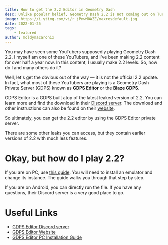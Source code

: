 ```yaml
---
title: How to get the 2.2 Editor in Geometry Dash
desc: Unlike popular belief, Geometry Dash 2.2 is not coming out on Tuesday February 22, 2022.
image: https://i.ytimg.com/vi/r_jPnwM0WZE/maxresdefault.jpg
date: 2022-01-25
tags:
    - featured
author: moldymacaronix
---
```


You may have seen some YouTubers supposedly playing Geometry Dash 2.2. I myself am one of these YouTubers, and I've been making 2.2 content for over half a year now. In this content, I usually make 2.2 levels. So, how do I and many others do it?

Well, let's get the obvious out of the way — it is not the official 2.2 update. In fact, what most of these YouTubers are playing is a Geometry Dash Private Server (GDPS) known as **GDPS Editor** or the **Blaze GDPS**.

GDPS Editor is a GDPS built atop of the latest leaked version of 2.2. You can learn more and find the download in their [Discord server](). The download and other instructions can also be found on their [website](https://gdpseditor.com/os.html).

So ultimately, you can get the 2.2 editor by using the GDPS Editor private server.

There are some other leaks you can access, but they contain earlier versions of 2.2 with much less features.

# Okay, but how do I play 2.2?

If you are on PC, use [this guide](https://docs.google.com/document/d/1uBYwMdy4vJ3NrZDHQV2uPXfgVg76Ijo5TQrJR9SeEtU/edit?usp=sharing). You will need to install an emulator and change its instance. The guide walks you through that step by step.

If you are on Android, you can directly run the file. If you have any questions, their Discord server is a very good place to go.

# Useful Links

* [GDPS Editor Discord server]()
* [GDPS Editor Website]()
* [GDPS Editor PC Installation Guide]()